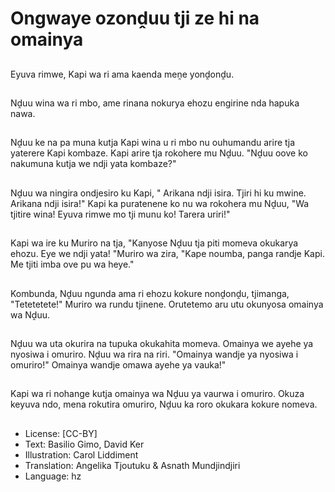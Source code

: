 # Ongwaye ozonḓuu tji ze hi na omainya

##
Eyuva rimwe, Kapi wa ri ama kaenda meṋe yonḓonḓu.

##
Nḓuu wina wa ri mbo, ame rinana nokurya ehozu engirine nda hapuka nawa.

##
Nḓuu ke na pa muna kutja Kapi wina u ri mbo nu ouhumandu arire tja yaterere Kapi kombaze. Kapi arire tja rokohere mu Nḓuu. "Nḓuu oove ko nakumuna kutja we ndji yata kombaze?"

##
Nḓuu wa ningira ondjesiro ku Kapi, " Arikana ndji isira. Tjiri hi ku mwine. Arikana ndji isira!" Kapi ka puratenene ko nu wa rokohera mu Nḓuu, "Wa tjitire wina! Eyuva rimwe mo tji munu ko! Tarera uriri!"

##
Kapi wa ire ku Muriro na tja, "Kanyose Nḓuu tja piti momeva okukarya ehozu. Eye we ndji yata! "Muriro wa zira, "Kape noumba, panga randje Kapi. Me tjiti imba ove pu wa heye."

##
Kombunda, Nḓuu ngunda ama ri ehozu kokure nonḓonḓu, tjimanga, "Tetetetete!" Muriro wa rundu tjinene. Orutetemo aru utu okunyosa omainya wa Nḓuu.

##
Nḓuu wa uta okurira na tupuka okukahita momeva. Omainya we ayehe ya nyosiwa i omuriro. Nḓuu wa rira na riri. "Omainya wandje ya nyosiwa i omuriro!" Omainya wandje omawa ayehe ya vauka!"

##
Kapi wa ri nohange kutja omainya wa Nḓuu ya vaurwa i omuriro. Okuza keyuva ndo, mena rokutira omuriro, Nḓuu ka roro okukara kokure nomeva.

##
* License: [CC-BY]
* Text: Basilio Gimo, David Ker
* Illustration: Carol Liddiment
* Translation: Angelika Tjoutuku & Asnath Mundjindjiri
* Language: hz
